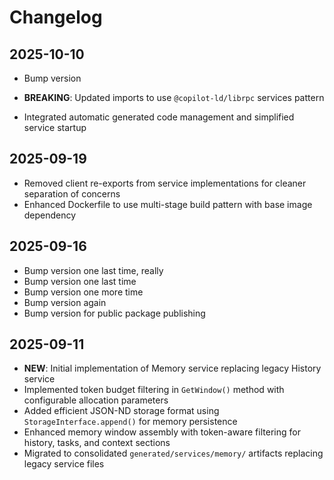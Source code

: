 # Changelog

## 2025-10-10

- Bump version

- **BREAKING**: Updated imports to use `@copilot-ld/librpc` services pattern
- Integrated automatic generated code management and simplified service startup

## 2025-09-19

- Removed client re-exports from service implementations for cleaner separation
  of concerns
- Enhanced Dockerfile to use multi-stage build pattern with base image
  dependency

## 2025-09-16

- Bump version one last time, really
- Bump version one last time
- Bump version one more time
- Bump version again
- Bump version for public package publishing

## 2025-09-11

- **NEW**: Initial implementation of Memory service replacing legacy History
  service
- Implemented token budget filtering in `GetWindow()` method with configurable
  allocation parameters
- Added efficient JSON-ND storage format using `StorageInterface.append()` for
  memory persistence
- Enhanced memory window assembly with token-aware filtering for history, tasks,
  and context sections
- Migrated to consolidated `generated/services/memory/` artifacts replacing
  legacy service files
